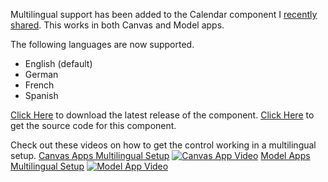 
Multilingual support has been added to the Calendar component I [recently shared](https://pcf.gallery/calendar-control/). This works in both Canvas and Model apps. 

The following languages are now supported.
* English (default)
* German
* French
* Spanish

[Click Here](https://github.com/rwilson504/PCFControls/releases/latest/CalendarControl_managed.zip) to download the latest release of the component.
[Click Here](https://github.com/rwilson504/PCFControls) to get the source code for this component.

Check out these videos on how to get the control working in a multilingual setup.
[Canvas Apps Multilingual Setup](https://youtu.be/xSCHCRQFhMI)
[![Canvas App Video](https://img.youtube.com/vi/xSCHCRQFhMI/sddefault.jpg)](https://youtu.be/xSCHCRQFhMI)
[Model Apps Multilingual Setup](https://youtu.be/wJYN6TMnMT4)
[![Model App Video](https://img.youtube.com/vi/wJYN6TMnMT4/sddefault.jpg)](https://youtu.be/xSCHCRQFhMI)






<!--stackedit_data:
eyJwcm9wZXJ0aWVzIjoidGl0bGU6IE11bHRpbGluZ3VhbCBTdX
Bwb3J0IEZvciBQQ0YgQ2FsZW5kYXIgQ29udHJvbFxuYXV0aG9y
OiBSaWNoYXJkIFdpbHNvblxudGFnczogPi1cbiAgUG93ZXJBcH
BzLFBDRixDYWxlbmRhcixTY2hlZHVsaW5nLFJlc291cmNlcyxF
dmVudHMsRHluYW1pY3MsUG93ZXJQbGF0Zm9ybSxDb21wb25lbn
QsZDM2NSxjYW52YXNcbiIsImhpc3RvcnkiOlsxNjY1NzA0Njg0
LDE3NzM4ODU4NzAsMTM2NzQzNjU3MiwxNDM1OTgyMTMyLDExMj
k4NTMyODQsMTk3Mjg1NDc0NV19
-->